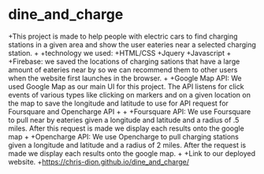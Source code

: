 # dine_and_charge
+This project is made to help people with electric cars to find charging stations in a given area and show the user eateries near a selected charging station. 
 +
 +technology we used:
 +HTML/CSS
 +Jquery
 +Javascript
 +
 +Firebase: we saved the locations of charging sations that have a large amount of eateries near by so we can recommend them to other users when the website first launches in the browser.
 +
 +Google Map API: We used Google Map as our main UI for this project. The API listens for click events of various types like clicking on markers and on a given location on the map to save the longitude and latitude to use for API request for Foursquare and Opencharge API
 +
 +
 +Foursquare API: We use Foursquare to pull near by eateries given a longitude and latitude and a radius of .5 miles. After this request is made we display each results onto the google map
 +
 +Opencharge API: We use Opencharge to pull charging stations given a longitude and latitude and a radius of 2 miles. After the request is made we display each results onto the google map.
 +
 +Link to our deployed website.
 +https://chris-dion.github.io/dine_and_charge/
